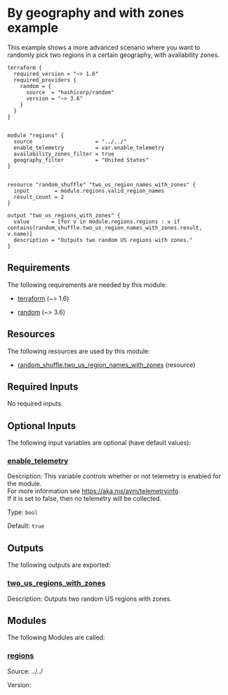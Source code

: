 <!-- BEGIN_TF_DOCS -->
# By geography and with zones example

This example shows a more advanced scenario where you want to randomly pick two regions in a certain geography, with availability zones.

```hcl
terraform {
  required_version = "~> 1.6"
  required_providers {
    random = {
      source  = "hashicorp/random"
      version = "~> 3.6"
    }
  }
}


module "regions" {
  source                    = "../../"
  enable_telemetry          = var.enable_telemetry
  availability_zones_filter = true
  geography_filter          = "United States"
}


resource "random_shuffle" "two_us_region_names_with_zones" {
  input        = module.regions.valid_region_names
  result_count = 2
}

output "two_us_regions_with_zones" {
  value       = [for v in module.regions.regions : v if contains(random_shuffle.two_us_region_names_with_zones.result, v.name)]
  description = "Outputs two random US regions with zones."
}
```

<!-- markdownlint-disable MD033 -->
## Requirements

The following requirements are needed by this module:

- <a name="requirement_terraform"></a> [terraform](#requirement\_terraform) (~> 1.6)

- <a name="requirement_random"></a> [random](#requirement\_random) (~> 3.6)

## Resources

The following resources are used by this module:

- [random_shuffle.two_us_region_names_with_zones](https://registry.terraform.io/providers/hashicorp/random/latest/docs/resources/shuffle) (resource)

<!-- markdownlint-disable MD013 -->
## Required Inputs

No required inputs.

## Optional Inputs

The following input variables are optional (have default values):

### <a name="input_enable_telemetry"></a> [enable\_telemetry](#input\_enable\_telemetry)

Description: This variable controls whether or not telemetry is enabled for the module.  
For more information see https://aka.ms/avm/telemetryinfo.  
If it is set to false, then no telemetry will be collected.

Type: `bool`

Default: `true`

## Outputs

The following outputs are exported:

### <a name="output_two_us_regions_with_zones"></a> [two\_us\_regions\_with\_zones](#output\_two\_us\_regions\_with\_zones)

Description: Outputs two random US regions with zones.

## Modules

The following Modules are called:

### <a name="module_regions"></a> [regions](#module\_regions)

Source: ../../

Version:

<!-- END_TF_DOCS -->